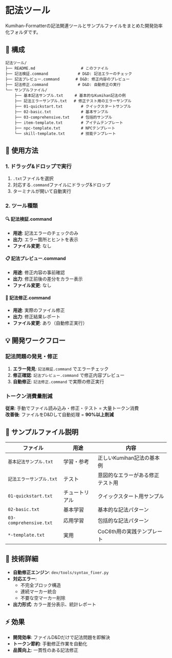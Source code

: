 # 記法ツール

Kumihan-Formatterの記法関連ツールとサンプルファイルをまとめた開発効率化フォルダです。

## 📁 構成

```
記法ツール/
├── README.md                    # このファイル
├── 記法検証.command             # D&D: 記法エラーのチェック
├── 記法プレビュー.command       # D&D: 修正内容のプレビュー
├── 記法修正.command             # D&D: 自動修正の実行
└── サンプルファイル/
    ├── 基本記法サンプル.txt     # 基本的なKumihan記法の例
    ├── 記法エラーサンプル.txt   # 修正テスト用のエラーサンプル
    ├── 01-quickstart.txt        # クイックスタートサンプル
    ├── 02-basic.txt             # 基本サンプル
    ├── 03-comprehensive.txt     # 包括的サンプル
    ├── item-template.txt        # アイテムテンプレート
    ├── npc-template.txt         # NPCテンプレート
    └── skill-template.txt       # 技能テンプレート
```

## 🚀 使用方法

### 1. ドラッグ&ドロップで実行
1. `.txt`ファイルを選択
2. 対応する`.command`ファイルにドラッグ&ドロップ
3. ターミナルが開いて自動実行

### 2. ツール種類

#### 🔍 記法検証.command
- **用途**: 記法エラーのチェックのみ
- **出力**: エラー箇所とヒントを表示
- **ファイル変更**: なし

#### 📋 記法プレビュー.command  
- **用途**: 修正内容の事前確認
- **出力**: 修正前後の差分をカラー表示
- **ファイル変更**: なし

#### 🔧 記法修正.command
- **用途**: 実際のファイル修正
- **出力**: 修正結果レポート
- **ファイル変更**: あり（自動修正実行）

## 💡 開発ワークフロー

### 記法問題の発見・修正

1. **エラー発見**: `記法検証.command` でエラーチェック
2. **修正確認**: `記法プレビュー.command` で修正内容プレビュー
3. **自動修正**: `記法修正.command` で実際の修正実行

### トークン消費量削減

**従来**: 手動でファイル読み込み・修正・テスト = 大量トークン消費  
**改善後**: ファイルをD&Dして自動処理 = **90%以上削減**

## 📝 サンプルファイル説明

| ファイル | 用途 | 内容 |
|---------|------|------|
| `基本記法サンプル.txt` | 学習・参考 | 正しいKumihan記法の基本例 |
| `記法エラーサンプル.txt` | テスト | 意図的なエラーがある修正テスト用 |
| `01-quickstart.txt` | チュートリアル | クイックスタート用サンプル |
| `02-basic.txt` | 基本学習 | 基本的な記法パターン |
| `03-comprehensive.txt` | 応用学習 | 包括的な記法パターン |
| `*-template.txt` | 実用 | CoC6th用の実践テンプレート |

## 🔧 技術詳細

- **自動修正エンジン**: `dev/tools/syntax_fixer.py`
- **対応エラー**: 
  - 不完全ブロック構造
  - 連続マーカー統合
  - 不要な空マーカー削除
- **出力形式**: カラー差分表示、統計レポート

## ⚡ 効果

- **開発効率**: ファイルD&Dだけで記法問題を即解決
- **トークン節約**: 手動修正作業を自動化
- **品質向上**: 一貫性のある記法修正
